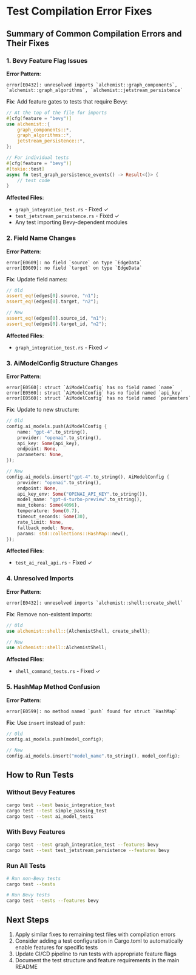 # Test Compilation Error Fixes

## Summary of Common Compilation Errors and Their Fixes

### 1. Bevy Feature Flag Issues

**Error Pattern**:
```
error[E0432]: unresolved imports `alchemist::graph_components`, `alchemist::graph_algorithms`, `alchemist::jetstream_persistence`
```

**Fix**: Add feature gates to tests that require Bevy:
```rust
// At the top of the file for imports
#[cfg(feature = "bevy")]
use alchemist::{
    graph_components::*,
    graph_algorithms::*,
    jetstream_persistence::*,
};

// For individual tests
#[cfg(feature = "bevy")]
#[tokio::test]
async fn test_graph_persistence_events() -> Result<()> {
    // test code
}
```

**Affected Files**:
- `graph_integration_test.rs` - Fixed ✓
- `test_jetstream_persistence.rs` - Fixed ✓
- Any test importing Bevy-dependent modules

### 2. Field Name Changes

**Error Pattern**:
```
error[E0609]: no field `source` on type `EdgeData`
error[E0609]: no field `target` on type `EdgeData`
```

**Fix**: Update field names:
```rust
// Old
assert_eq!(edges[0].source, "n1");
assert_eq!(edges[0].target, "n2");

// New
assert_eq!(edges[0].source_id, "n1");
assert_eq!(edges[0].target_id, "n2");
```

**Affected Files**:
- `graph_integration_test.rs` - Fixed ✓

### 3. AiModelConfig Structure Changes

**Error Pattern**:
```
error[E0560]: struct `AiModelConfig` has no field named `name`
error[E0560]: struct `AiModelConfig` has no field named `api_key`
error[E0560]: struct `AiModelConfig` has no field named `parameters`
```

**Fix**: Update to new structure:
```rust
// Old
config.ai_models.push(AiModelConfig {
    name: "gpt-4".to_string(),
    provider: "openai".to_string(),
    api_key: Some(api_key),
    endpoint: None,
    parameters: None,
});

// New
config.ai_models.insert("gpt-4".to_string(), AiModelConfig {
    provider: "openai".to_string(),
    endpoint: None,
    api_key_env: Some("OPENAI_API_KEY".to_string()),
    model_name: "gpt-4-turbo-preview".to_string(),
    max_tokens: Some(4096),
    temperature: Some(0.7),
    timeout_seconds: Some(30),
    rate_limit: None,
    fallback_model: None,
    params: std::collections::HashMap::new(),
});
```

**Affected Files**:
- `test_ai_real_api.rs` - Fixed ✓

### 4. Unresolved Imports

**Error Pattern**:
```
error[E0432]: unresolved imports `alchemist::shell::create_shell`
```

**Fix**: Remove non-existent imports:
```rust
// Old
use alchemist::shell::{AlchemistShell, create_shell};

// New
use alchemist::shell::AlchemistShell;
```

**Affected Files**:
- `shell_command_tests.rs` - Fixed ✓

### 5. HashMap Method Confusion

**Error Pattern**:
```
error[E0599]: no method named `push` found for struct `HashMap`
```

**Fix**: Use `insert` instead of `push`:
```rust
// Old
config.ai_models.push(model_config);

// New
config.ai_models.insert("model_name".to_string(), model_config);
```

## How to Run Tests

### Without Bevy Features
```bash
cargo test --test basic_integration_test
cargo test --test simple_passing_test
cargo test --test ai_model_tests
```

### With Bevy Features
```bash
cargo test --test graph_integration_test --features bevy
cargo test --test test_jetstream_persistence --features bevy
```

### Run All Tests
```bash
# Run non-Bevy tests
cargo test --tests

# Run Bevy tests
cargo test --tests --features bevy
```

## Next Steps

1. Apply similar fixes to remaining test files with compilation errors
2. Consider adding a test configuration in Cargo.toml to automatically enable features for specific tests
3. Update CI/CD pipeline to run tests with appropriate feature flags
4. Document the test structure and feature requirements in the main README